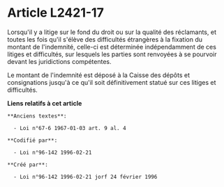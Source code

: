 # Article L2421-17

Lorsqu'il y a litige sur le fond du droit ou sur la qualité des réclamants, et toutes les fois qu'il s'élève des difficultés
étrangères à la fixation du montant de l'indemnité, celle-ci est déterminée indépendamment de ces litiges et difficultés, sur
lesquels les parties sont renvoyées à se pourvoir devant les juridictions compétentes.

Le montant de l'indemnité est déposé à la Caisse des dépôts et consignations jusqu'à ce qu'il soit définitivement statué sur
ces litiges et difficultés.

**Liens relatifs à cet article**

	**Anciens textes**:

	  - Loi n°67-6 1967-01-03 art. 9 al. 4

	**Codifié par**:

	  - Loi n°96-142 1996-02-21

	**Créé par**:

	  - Loi n°96-142 1996-02-21 jorf 24 février 1996
